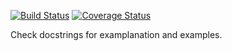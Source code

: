 [![Build Status](https://travis-ci.org/dhilst/typedcollections.svg?branch=master)](https://travis-ci.org/dhilst/typedcollections)
[![Coverage Status](https://coveralls.io/repos/github/dhilst/typedcollections/badge.svg?branch=master)](https://coveralls.io/github/dhilst/typedcollections?branch=master)

Check docstrings for examplanation and examples.






